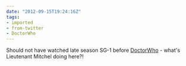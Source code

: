 ```yaml
---
date: "2012-09-15T19:24:16Z"
tags:
- imported
- from-twitter
- DoctorWho
---
```

Should not have watched late season SG-1 before [DoctorWho](/tags/doctorwho) - what's Lieutenant Mitchel doing here?!
